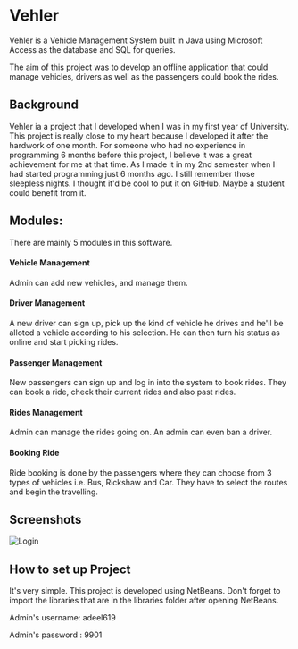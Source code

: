 # Vehler
Vehler is a Vehicle Management System built in Java using Microsoft Access as the database and SQL for queries.

The aim of this project was to develop an offline application that could manage vehicles, drivers as well as the passengers could book the rides.

## Background

Vehler ia a project that I developed when I was in my first year of University. This project is really close to my heart because I developed it after the hardwork of one month. For someone who had no experience in programming 6 months before this project, I believe it was a great achievement for me at that time. As I made it in my 2nd semester when I had started programming just 6 months ago. I still remember those sleepless nights. I thought it'd be cool to put it on GitHub. Maybe a student could benefit from it.
## Modules:

There are mainly 5 modules in this software.
#### Vehicle Management
Admin can add new vehicles, and manage them.
#### Driver Management
A new driver can sign up, pick up the kind of vehicle he drives and he'll be alloted a vehicle according to his selection. He can then turn his status as online and start picking rides.
#### Passenger Management
New passengers can sign up and log in into the system to book rides. They can book a ride, check their current rides and also past rides.
#### Rides Management
Admin can manage the rides going on. An admin can even ban a driver.
#### Booking Ride
Ride booking is done by the passengers where they can choose from 3 types of vehicles i.e. Bus, Rickshaw and Car. They have to select the routes and begin the travelling.

## Screenshots
![Login](file:///E:/Vehler%20Screenshots/1.png)
## How to set up Project

It's very simple. This project is developed using NetBeans. Don't forget to import the libraries that are in the libraries folder after opening NetBeans.

Admin's username: adeel619

Admin's password : 9901

